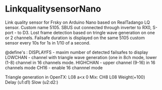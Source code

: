 # LinkqualitysensorNano
Link quality sensor for Frsky on Arduino Nano based on RealTadango LQ sensor. Custom name 5105. SBUS out connected through inverter to RX0, S-port - to D3.
Lost frame detection based on tringle wave generation on one  or 2 channels.
Failsafe duration is displayed on the same 5105 custom sensor every 10s for 1s in 1/10 of a second.

@define's : 
DISPLAYFS - maxim number of detected failsafes to display
LOWCHAN - channel with triangle wave generation (one in 8ch mode, lower (1-8) channel in 16 channels mode.
HIGHCHAN - upper channel (9-16) in 16 channels mode
CH16 - enable 16 channnel mode

Triangle generation in OpenTX:
L08 a<x 0
Mix: CH8 L08 Weight(+100) Delay (u1:d1) Slow (u2:d2:)
